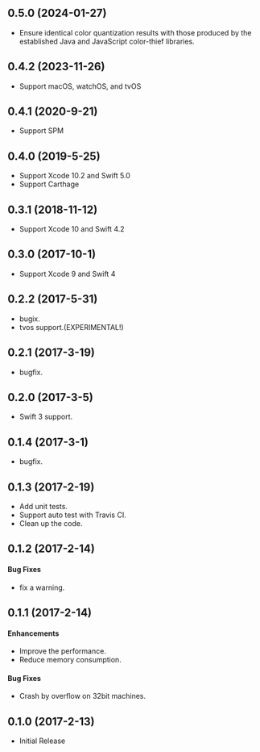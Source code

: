 ## 0.5.0 (2024-01-27)

* Ensure identical color quantization results with those produced by the established Java and JavaScript color-thief libraries.

## 0.4.2 (2023-11-26)

* Support macOS, watchOS, and tvOS

## 0.4.1 (2020-9-21)

* Support SPM

## 0.4.0 (2019-5-25)

* Support Xcode 10.2 and Swift 5.0
* Support Carthage

## 0.3.1 (2018-11-12)

* Support Xcode 10 and Swift 4.2

## 0.3.0 (2017-10-1)

* Support Xcode 9 and Swift 4

## 0.2.2 (2017-5-31)

* bugix.
* tvos support.(EXPERIMENTAL!)

## 0.2.1 (2017-3-19)

* bugfix.

## 0.2.0 (2017-3-5)

* Swift 3 support.

## 0.1.4 (2017-3-1)

* bugfix.

## 0.1.3 (2017-2-19)

* Add unit tests.
* Support auto test with Travis CI.
* Clean up the code.

## 0.1.2 (2017-2-14)

#### Bug Fixes

* fix a warning.

## 0.1.1 (2017-2-14)

#### Enhancements

* Improve the performance.
* Reduce memory consumption.

#### Bug Fixes

* Crash by overflow on 32bit machines.

## 0.1.0 (2017-2-13)

* Initial Release
